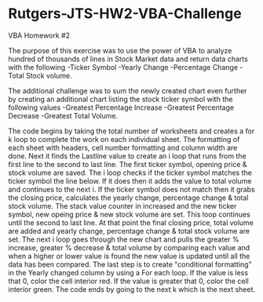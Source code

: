 # Rutgers-JTS-HW2-VBA-Challenge
VBA Homework #2

The purpose of this exercise was to use the power of VBA to analyze hundred of thousands of lines in Stock Market data and return data charts with the following
  -Ticker Symbol 
  -Yearly Change 
  -Percentage Change 
  -Total Stock volume.
  
  The additional challenge was to sum the newly created chart even further by creating an additional chart listing the stock ticker symbol with the following values 
  -Greatest Percentage Increase 
  -Greatest Percentage Decrease 
  -Greatest Total Volume.
  
  The code begins by taking the total number of worksheets and creates a for k loop to complete the work on each individual sheet.
  The formatting of each sheet with headers, cell number formatting and column width are done.
  Next it finds the Lastline value to create an i loop that runs from the first line to the second to last line.
  The first ticker symbol, opening price & stock volume are saved.
  The i loop checks if the ticker symbol matches the ticker symbol the line below.  If it does then it adds the value to total volume and continues to the next i.
  If the ticker symbol does not match then it grabs the closing price, calculates the yearly change, percentage change & total stock volume.
  The stack value counter in increased and the new ticker symbol, new opeing price & new stock volume are set.
  This loop continues until the second to last line.  At that point the final closing price, total volume are added and yearly change, percentage change & total stock volume are set.
  The next i loop goes through the new chart and pulls the greater % increase, greater % decrease & total volume by comparing each value and when a higher or lower value is found the new value is updated until all the data has been compared.
  The last step is to create "conditional formatting" in the Yearly changed column by using a For each loop.  If the value is less that 0, color the cell interior red.  If the value is greater that 0, color the cell interior green.
  The code ends by going to the next k which is the next sheet.
  
  
  
